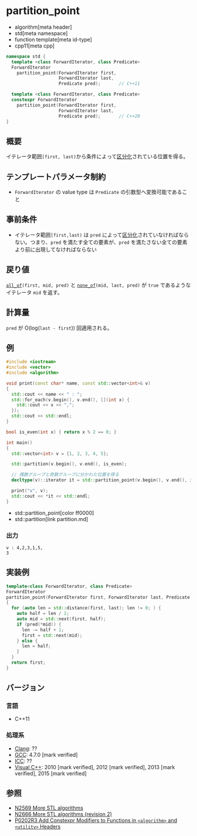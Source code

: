 # partition_point
* algorithm[meta header]
* std[meta namespace]
* function template[meta id-type]
* cpp11[meta cpp]

```cpp
namespace std {
  template <class ForwardIterator, class Predicate>
  ForwardIterator
    partition_point(ForwardIterator first,
                    ForwardIterator last,
                    Predicate pred);       // C++11

  template <class ForwardIterator, class Predicate>
  constexpr ForwardIterator
    partition_point(ForwardIterator first,
                    ForwardIterator last,
                    Predicate pred);       // C++20
}
```

## 概要
イテレータ範囲`[first, last)`から条件によって[区分化](/reference/algorithm.md#sequence-is-partitioned)されている位置を得る。


## テンプレートパラメータ制約
- `ForwardIterator` の value type は `Predicate` の引数型へ変換可能であること


## 事前条件
- イテレータ範囲`[first,last)` は `pred` によって[区分化](/reference/algorithm.md#sequence-is-partitioned)されていなければならない。つまり、`pred` を満たす全ての要素が、`pred` を満たさない全ての要素より前に出現してなければならない


## 戻り値
[`all_of`](all_of.md)`(first, mid, pred)` と [`none_of`](none_of.md)`(mid, last, pred)` が `true` であるようなイテレータ `mid` を返す。


## 計算量
`pred` が O(log(`last - first`)) 回適用される。


## 例
```cpp example
#include <iostream>
#include <vector>
#include <algorithm>

void print(const char* name, const std::vector<int>& v)
{
  std::cout << name << " : ";
  std::for_each(v.begin(), v.end(), [](int x) {
    std::cout << x << ",";
  });
  std::cout << std::endl;
}

bool is_even(int x) { return x % 2 == 0; }

int main()
{
  std::vector<int> v = {1, 2, 3, 4, 5};

  std::partition(v.begin(), v.end(), is_even);

  // 偶数グループと奇数グループに分かれた位置を得る
  decltype(v)::iterator it = std::partition_point(v.begin(), v.end(), is_even);

  print("v", v);
  std::cout << *it << std::endl;
}
```
* std::partition_point[color ff0000]
* std::partition[link partition.md]

### 出力
```
v : 4,2,3,1,5,
3
```

## 実装例
```cpp
template<class ForwardIterator, class Predicate>
ForwardIterator
partition_point(ForwardIterator first, ForwardIterator last, Predicate pred)
{
  for (auto len = std::distance(first, last); len != 0; ) {
    auto half = len / 2;
    auto mid = std::next(first, half);
    if (pred(*mid)) {
      len -= half + 1;
      first = std::next(mid);
    } else {
      len = half;
    }
  }
  return first;
}
```


## バージョン
### 言語
- C++11


### 処理系
- [Clang](/implementation.md#clang): ??
- [GCC](/implementation.md#gcc): 4.7.0 [mark verified]
- [ICC](/implementation.md#icc): ??
- [Visual C++](/implementation.md#visual_cpp): 2010 [mark verified], 2012 [mark verified], 2013 [mark verified], 2015 [mark verified]


## 参照
- [N2569 More STL algorithms](http://www.open-std.org/jtc1/sc22/wg21/docs/papers/2008/n2569.pdf)
- [N2666 More STL algorithms (revision 2)](http://www.open-std.org/jtc1/sc22/wg21/docs/papers/2008/n2666.pdf)
- [P0202R3 Add Constexpr Modifiers to Functions in `<algorithm>` and `<utility>` Headers](http://www.open-std.org/jtc1/sc22/wg21/docs/papers/2017/p0202r3.html)

